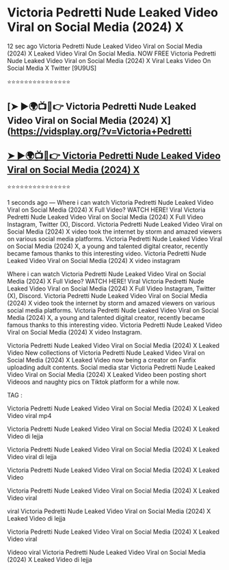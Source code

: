 ﻿# Victoria Pedretti Nude Leaked Video Viral on Social Media (2024) X



12 sec ago Victoria Pedretti Nude Leaked Video Viral on Social Media (2024) X Leaked Video Viral On Social Media. NOW FREE Victoria Pedretti Nude Leaked Video Viral on Social Media (2024) X Viral Leaks Video On Social Media X Twitter [9U9US]

⭐⭐⭐⭐⭐⭐⭐⭐⭐⭐⭐⭐⭐⭐⭐

## [➤ ►🌍📺📱👉 Victoria Pedretti Nude Leaked Video Viral on Social Media (2024) X](https://vidsplay.org/?v=Victoria+Pedretti

## [➤ ►🌍📺📱👉 Victoria Pedretti Nude Leaked Video Viral on Social Media (2024) X](https://vidsplay.org/?v=Victoria+Pedretti)


⭐⭐⭐⭐⭐⭐⭐⭐⭐⭐⭐⭐⭐⭐⭐



1 seconds ago — Where i can watch Victoria Pedretti Nude Leaked Video Viral on Social Media (2024) X Full Video? WATCH HERE! Viral Victoria Pedretti Nude Leaked Video Viral on Social Media (2024) X Full Video Instagram, Twitter (X), Discord. Victoria Pedretti Nude Leaked Video Viral on Social Media (2024) X video took the internet by storm and amazed viewers on various social media platforms. Victoria Pedretti Nude Leaked Video Viral on Social Media (2024) X, a young and talented digital creator, recently became famous thanks to this interesting video. Victoria Pedretti Nude Leaked Video Viral on Social Media (2024) X video instagram

Where i can watch Victoria Pedretti Nude Leaked Video Viral on Social Media (2024) X Full Video? WATCH HERE! Viral Victoria Pedretti Nude Leaked Video Viral on Social Media (2024) X Full Video Instagram, Twitter (X), Discord. Victoria Pedretti Nude Leaked Video Viral on Social Media (2024) X video took the internet by storm and amazed viewers on various social media platforms. Victoria Pedretti Nude Leaked Video Viral on Social Media (2024) X, a young and talented digital creator, recently became famous thanks to this interesting video. Victoria Pedretti Nude Leaked Video Viral on Social Media (2024) X video Instagram.

Victoria Pedretti Nude Leaked Video Viral on Social Media (2024) X Leaked Video New collections of Victoria Pedretti Nude Leaked Video Viral on Social Media (2024) X Leaked Video now being a creator on Fanfix uploading adult contents. Social media star Victoria Pedretti Nude Leaked Video Viral on Social Media (2024) X Leaked Video been posting short Videoos and naughty pics on Tiktok platform for a while now.

TAG :

 

Victoria Pedretti Nude Leaked Video Viral on Social Media (2024) X Leaked Video viral mp4

 

Victoria Pedretti Nude Leaked Video Viral on Social Media (2024) X Leaked Video di lejja

 

Victoria Pedretti Nude Leaked Video Viral on Social Media (2024) X Leaked Video viral di lejja

 

Victoria Pedretti Nude Leaked Video Viral on Social Media (2024) X Leaked Video

 

Victoria Pedretti Nude Leaked Video Viral on Social Media (2024) X Leaked Video viral

 

viral Victoria Pedretti Nude Leaked Video Viral on Social Media (2024) X Leaked Video di lejja

 

Victoria Pedretti Nude Leaked Video Viral on Social Media (2024) X Leaked Video viral

 

Videoo viral Victoria Pedretti Nude Leaked Video Viral on Social Media (2024) X Leaked Video di lejja